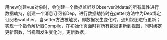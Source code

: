 用new创建vue对象时，会创建一个数据监听器Observer对data的所有属性进行数据劫持，创建一个消息订阅者Dep，进行数据劫持时在getter方法中为Dep绑定订阅者watcher，当setter方法被触发，即数据发生变化时，通知视图进行更新；
实现一个指令解析器Compile，在初始化页面时将所有数据更新到视图，同时绑定更新函数，当视图发生变化时，更新数据。
